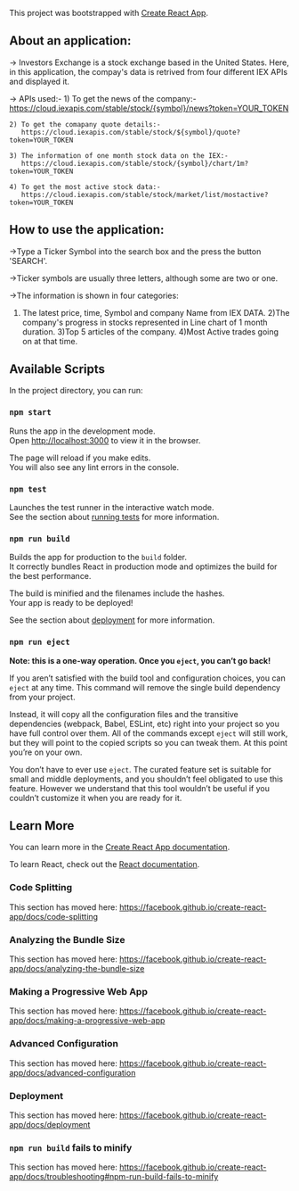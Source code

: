 This project was bootstrapped with [Create React App](https://github.com/facebook/create-react-app).

## About an application:
-> Investors Exchange is a stock exchange based in the United States. Here, in this application, the compay's data is retrived from four different IEX APIs and displayed it.

-> APIs used:-
    1) To get the news of the company:-
       https://cloud.iexapis.com/stable/stock/{symbol}/news?token=YOUR_TOKEN
    
    2) To get the comapany quote details:-
       https://cloud.iexapis.com/stable/stock/${symbol}/quote?token=YOUR_TOKEN
    
    3) The information of one month stock data on the IEX:-
       https://cloud.iexapis.com/stable/stock/{symbol}/chart/1m?token=YOUR_TOKEN

    4) To get the most active stock data:-
       https://cloud.iexapis.com/stable/stock/market/list/mostactive?token=YOUR_TOKEN
       
## How to use the application:
->Type a Ticker Symbol into the search box and the press the button 'SEARCH'.

->Ticker symbols are usually three letters, although some are two or one. 

->The information is shown in four categories:
 1) The latest price, time, Symbol and company Name from IEX DATA. 
 2)The company's progress in stocks represented in Line chart of 1 month duration.
 3)Top 5 articles of the company.
 4)Most Active trades going on at that time.

## Available Scripts

In the project directory, you can run:

### `npm start`

Runs the app in the development mode.<br />
Open [http://localhost:3000](http://localhost:3000) to view it in the browser.

The page will reload if you make edits.<br />
You will also see any lint errors in the console.

### `npm test`

Launches the test runner in the interactive watch mode.<br />
See the section about [running tests](https://facebook.github.io/create-react-app/docs/running-tests) for more information.

### `npm run build`

Builds the app for production to the `build` folder.<br />
It correctly bundles React in production mode and optimizes the build for the best performance.

The build is minified and the filenames include the hashes.<br />
Your app is ready to be deployed!

See the section about [deployment](https://facebook.github.io/create-react-app/docs/deployment) for more information.

### `npm run eject`

**Note: this is a one-way operation. Once you `eject`, you can’t go back!**

If you aren’t satisfied with the build tool and configuration choices, you can `eject` at any time. This command will remove the single build dependency from your project.

Instead, it will copy all the configuration files and the transitive dependencies (webpack, Babel, ESLint, etc) right into your project so you have full control over them. All of the commands except `eject` will still work, but they will point to the copied scripts so you can tweak them. At this point you’re on your own.

You don’t have to ever use `eject`. The curated feature set is suitable for small and middle deployments, and you shouldn’t feel obligated to use this feature. However we understand that this tool wouldn’t be useful if you couldn’t customize it when you are ready for it.

## Learn More

You can learn more in the [Create React App documentation](https://facebook.github.io/create-react-app/docs/getting-started).

To learn React, check out the [React documentation](https://reactjs.org/).

### Code Splitting

This section has moved here: https://facebook.github.io/create-react-app/docs/code-splitting

### Analyzing the Bundle Size

This section has moved here: https://facebook.github.io/create-react-app/docs/analyzing-the-bundle-size

### Making a Progressive Web App

This section has moved here: https://facebook.github.io/create-react-app/docs/making-a-progressive-web-app

### Advanced Configuration

This section has moved here: https://facebook.github.io/create-react-app/docs/advanced-configuration

### Deployment

This section has moved here: https://facebook.github.io/create-react-app/docs/deployment

### `npm run build` fails to minify

This section has moved here: https://facebook.github.io/create-react-app/docs/troubleshooting#npm-run-build-fails-to-minify
